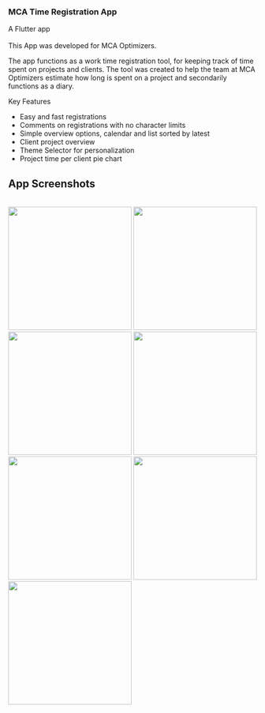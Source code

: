 ### MCA Time Registration App
A Flutter app 
<br><br>
This App was developed for MCA Optimizers.

The app functions as a work time registration tool, for keeping track of time spent on projects and clients.
The tool was created to help the team at MCA Optimizers estimate how long is spent on a project and secondarily functions as a diary.


Key Features
- Easy and fast registrations
- Comments on registrations with no character limits
- Simple overview options, calendar and list sorted by latest
- Client project overview
- Theme Selector for personalization
- Project time per client pie chart

## App Screenshots
<br>
<img src="https://github.com/MCAgithub/mca_time_registration_app/assets/134640613/3b38d89a-c8c6-4e39-9d4e-b84ac114a595" width="250">
<img src="https://github.com/MCAgithub/mca_time_registration_app/assets/134640613/c26ce967-2b4f-4bfd-96f1-dac684dc56b2" width="250">
<img src="https://github.com/MCAgithub/mca_time_registration_app/assets/134640613/0f254ec7-069a-4d8f-806e-509126f7ae51" width="250">
<img src="https://github.com/MCAgithub/mca_time_registration_app/assets/134640613/a0caa4dd-25fc-41f3-b83f-a7a97d1209ad" width="250">
<img src="https://github.com/MCAgithub/mca_time_registration_app/assets/134640613/c66f2179-646d-4e92-877c-56ebbdde3b56" width="250">
<img src="https://github.com/MCAgithub/mca_time_registration_app/assets/134640613/a2bef5c2-e1d1-41f5-bb7c-2ccf2130e5cd" width="250">
<img src="https://github.com/MCAgithub/mca_time_registration_app/assets/134640613/587a0c3f-6382-4705-bb04-90d7405f51c6" width="250">

<!-- Commented out for now

## App Diagram
<img src="" width="750">
Starting from the "Logged in?" Box (bottom left) the flow of the app is as follows.
-->

